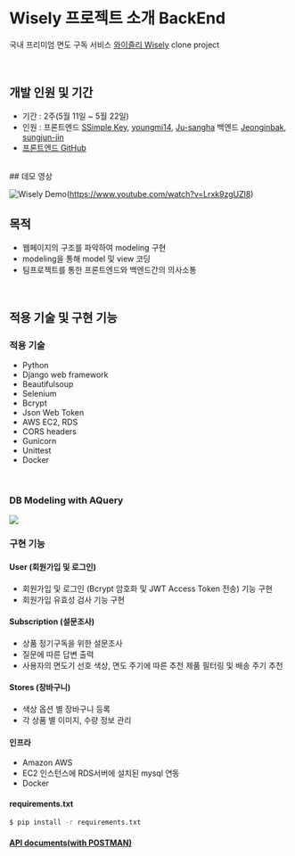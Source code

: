 # Wisely 프로젝트 소개 BackEnd

국내 프리미엄 면도 구독 서비스 [와이즐리 Wisely](https://www.wiselyshave.com/) clone project 

<br>

## 개발 인원 및  기간

- 기간 : 2주(5월 11일 ~ 5월 22일)
- 인원 : 프론트엔드 [SSimple Key](https://github.com/skh417), [youngmi14](https://github.com/youngmi14), [Ju-sangha](https://github.com/sangha-ju) 백엔드 [Jeonginbak](https://github.com/Jeonginbak), [sungjun-jin](https://github.com/sungjun-jin)
- [프론트엔드 GitHub](https://github.com/wecode-bootcamp-korea/wisely-frontend)

<br>
## 데모 영상

![Wisely Demo](https://images.velog.io/images/sungjun-jin/post/33991f20-83ea-47b4-82fa-34c066ba8318/image.png)(https://www.youtube.com/watch?v=Lrxk9zgUZl8)

## 목적
- 웹페이지의 구조를 파악하여 modeling 구현
- modeling을 통해 model 및 view 코딩
- 팀프로젝트를 통한 프론트엔드와 백엔드간의 의사소통

<br>

## 적용 기술 및 구현 기능


### 적용 기술

- Python
- Django web framework
- Beautifulsoup
- Selenium
- Bcrypt
- Json Web Token
- AWS EC2, RDS
- CORS headers
- Gunicorn
- Unittest
- Docker

<br>

### DB Modeling with AQuery
![](https://images.velog.io/images/jeongin/post/b39ff8bb-fa6a-4951-a49d-b0273bb1e2f9/image.png)

### 구현 기능

#### User (회원가입 및 로그인)
- 회원가입 및 로그인 (Bcrypt 암호화 및 JWT Access Token 전송) 기능 구현
- 회원가입 유효성 검사 기능 구현

#### Subscription (설문조사)
- 상품 정기구독을 위한 설문조사
- 질문에 따른 답변 출력
- 사용자의 면도기 선호 색상, 면도 주기에 따른 추천 제품 필터링 및 배송 주기 추천

#### Stores (장바구니)
- 색상 옵션 별 장바구니 등록
- 각 상품 별 이미지, 수량 정보 관리

#### 인프라
- Amazon AWS
- EC2 인스턴스에 RDS서버에 설치된 mysql 연동
- Docker

#### requirements.txt
```sh
$ pip install -r requirements.txt
```

#### [API documents(with POSTMAN)](https://documenter.getpostman.com/view/10871584/SzmiYGij?version=latest#ebf689fe-4133-4144-b9ba-bd6acb2da8f0)
